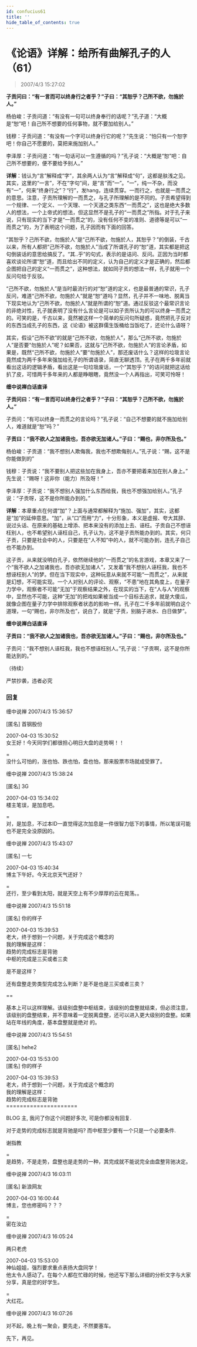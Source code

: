 ```yaml
---
id: confucius61
title: ''
hide_table_of_contents: true
---
```


# 《论语》详解：给所有曲解孔子的人（61）

> 2007/4/3 15:27:02

**子贡问曰：“有一言而可以终身行之者乎？”子曰：“其恕乎？己所不欲，勿施於人。”**

杨伯峻：子贡问道：“有没有一句可以终身奉行的话呢？”孔子道：“大概是“恕”吧！自己所不想要的任何事物，就不要加给别人。”

钱穆：子贡问道：“有没有一个字可以终身行它的呢？”先生说：“怕只有一个恕字吧！你自己不愿要的，莫把来施加别人。”

李泽厚：子贡问道：“有一句话可以一生遵循的吗？”孔子说：“大概是“恕”吧：自己所不想要的，便不要给予别人。”

**详解**：钱认为“言”解释成“字”，其余两人认为“言”解释成“句”，这都是肤浅之见。其实，这里的“一言”，不在“字句”间，是“言”而“一”。“一”，纯一不杂，而没有“一”，何来“终身行之”？“行”，发hang，连续贯穿。一而行之，也就是一而贯之的意思。注意，子贡所理解的一而贯之，与孔子所理解的是不同的。子贡希望得到一个规律、一个定义、一个天理、一个天道之类东西“一而贯之”，这也是绝大多数人的想法，一个上帝式的想法，但这显然不是孔子的“一而贯之”所指。对于孔子来说，只有现实的当下才是“一而贯之”的，没有任何不变的准则、道德等是可以“一而贯之”的，为了表明这个问题，孔子因而有下面的回答。

“其恕乎？己所不欲，勿施於人”是“己所不欲，勿施於人，其恕乎？”的倒装，千古以来，所有人都把“己所不欲，勿施於人”当成了所谓孔子的“恕”道，其实都是把这句倒装话的意思给搞反了。“其..乎”的句式，表示的是诘问、反问。正因为当时都喜欢谈论所谓“恕”道，而且给出不同的定义，认为自己的定义才是正确的，然后都企图把自己的定义“一而贯之”，这种想法，就如同子贡的想法一样，孔子就用一个反问句给于反驳。

“己所不欲，勿施於人”是当时最流行的对“恕”道的定义，也是最普通的常识，孔子反问，难道“己所不欲，勿施於人”就是“恕”道吗？显然，孔子并不一味地、脱离当下现实地认为“己所不欲，勿施於人”就是所谓的“恕”道。通过反驳这个最常识言论的非绝对性，孔子就表明了没有什么言论是可以如子贡所认为的可以终身一而贯之的。可笑的是，千古以来，竟然被这样一个简单的反问句所疑惑，竟然把孔子反对的东西当成孔子的东西，这《论语》被这群儒生饭桶给当饭吃了，还论什么语呀？

其实，假设“己所不欲”的就是“己所不欲，勿施於人”，那么“己所不欲，勿施於人”是否要“勿施於人”呢？如果否，这就与“己所不欲，勿施於人”的言论矛盾，如果是，既然“己所不欲，勿施於人”要“勿施於人”，那还废话什么？这样的垃圾言论竟然成为两千多年来强加给孔子的所谓语录，简直无聊透顶。孔子在两千多年前就看出这话的逻辑矛盾，看出这是一句垃圾废话，一个“其恕乎？”的诘问就把这话给扒了皮，可惜两千多年来的人都是睁眼瞎，竟然没一个人再指出，可笑可怜呀！

**缠中说禅白话直译**

**子贡问曰：“有一言而可以终身行之者乎？”子曰：“其恕乎？己所不欲，勿施於人。”**

子贡问：“有可以终身一而贯之的言论吗？”孔子说：“自己不想要的就不施加给别人，难道就是“恕”吗？”

**子贡曰：“我不欲人之加诸我也，吾亦欲无加诸人。”子曰：“赐也，非尔所及也。”**

杨伯峻：子贡道：“我不想别人欺侮我，我也不想欺侮别人。”孔子说：“赐，这不是你能做到的”

钱穆：子贡说：“我不要别人把这些加在我身上，吾亦不要把着来加在别人身上。” 先生说：“赐呀！这非你（能力）所及呀！”

李泽厚：子贡说：“我不想别人强加什么东西给我，我也不想强加给别人。”孔子说：“子贡呀，这不是你所能办到的。”

**详解**：本章重点在何谓“加”？上面与通常都解释为“施加、强加”，其实，这都是“加”的延伸意思。“加”，从“口”而用“力”，十分形象，本义是虚报、夸大其辞、说过头话、在原来的基础上增添、把本来没有的添加上去、诬枉。子贡自己不想诬枉别人，也不希望别人诬枉自己，孔子认为，这不是子贡所能办到的。其实，何只子贡，只要是社会中的人，只要是在“人不知”中的人，就不可能办到，连孔子自己也不能办到。

这子贡，从来就没明白孔子，依然继续他的“一而贯之”的名言游戏，本章又来了一个“我不欲人之加诸我也，吾亦欲无加诸人”，又发着“我不想别人诬枉我，我也不想诬枉别人”的梦。但在当下现实中，这种玩意从来就不可能“一而贯之”，从来就是幻想，不可能实现。一个人对别人的评论、观察，“不患”地在其角度上，在量子力学中，观察者不可能“无加”于观察结果之外，在现实的当下，在“人与人”的观察中，显然也不可能，这种“无加”的把戏如果被当成一个目标去追求，就是大傻瓜，就像企图在量子力学中排除观察者状态的影响一样。孔子在二千多年前就明白这个道理，一句“赐也，非尔所及也”，说白了，就是“子贡，别脑子进水、白日做梦”。

**缠中说禅白话直译**

**子贡曰：“我不欲人之加诸我也，吾亦欲无加诸人。”子曰：“赐也，非尔所及也。”**

子贡问：“我不想别人诬枉我，我也不想诬枉别人。”孔子说：“子贡啊，这不是你所能达到的。”

（待续）

<div style={{fontSize: 'xxx-large', fontWeight: '500', textAlign: 'center'}}>
严禁抄袭，违者必究
</div>

### 回复

<div class='blog-comment'>
<span class='blog-comment-chan'>缠中说禅</span> 2007/4/3 15:36:57<br/>

[匿名] 首钢股份 

 
2007-04-03 15:30:52 <br/>
女王好！今天同学们都很担心明日大盘的走势啊！！ 
 
=<br/>
没什么可怕的，涨也怕、跌也怕，盘也怕，那来股票市场就成受罪了。
</div>

<div class='blog-comment'>
<span class='blog-comment-chan'>缠中说禅</span> 2007/4/3 15:38:24<br/>

[匿名] 3G 

 
2007-04-03 15:34:02 <br/>
楼主笔误，是加息吧。 
 
=<br/>
对，是加息，不过本ID一直觉得这次加息是一件很智力低下的事情，所以笔误可能也不是完全没原因的。
</div>

<div class='blog-comment'>
<span class='blog-comment-chan'>缠中说禅</span> 2007/4/3 15:43:07<br/>

[匿名] 一七 

 
2007-04-03 15:40:34 <br/>
博主下午好。今天北京天气还好？ 
 
=<br/>
还行，至少看到太阳，就是天空上有不少厚厚的云在晃荡。。
</div>

<div class='blog-comment'>
<span class='blog-comment-chan'>缠中说禅</span> 2007/4/3 15:51:18<br/>

[匿名] 你的样子 

 
2007-04-03 15:39:53 <br/>
老大，终于想到一个问题，关于完成这个概念的<br/>
我的理解是这样：<br/>
趋势的完成标志是背驰<br/>
中枢的完成是三买或者三卖

是不是这样？

还有盘整走势类型完成怎么判断？是不是也是三买或者三卖？ 
 
==<br/>

基本上可以这样理解。该级别盘整中枢结束，该级别的盘整就结束，但必须注意，该级别的盘整结束，并不意味着一定脱离盘整，还可以进入更大级别的盘整。如果站在年线的角度，基本盘整就是绝对 的。
</div>

<div class='blog-comment'>
<span class='blog-comment-chan'>缠中说禅</span> 2007/4/3 15:54:51<br/>

[匿名] hehe2 

 
2007-04-03 15:53:00 <br/>
[匿名] 你的样子 

2007-04-03 15:39:53 <br/>
老大，终于想到一个问题，关于完成这个概念的<br/>
我的理解是这样：<br/>
趋势的完成标志是背驰<br/>
=====================<br/>

BLOG 主, 我问了你这个问题好多次, 可是你都没有回复.

对于走势的完成标志就是背驰是吗? 而中枢至少要有一个只是一个必要条件. 

谢指教

 
=<br/>
是趋势，不是走势，盘整也是走势的一种，其完成就不能说完全由盘整背驰决定。
</div>

<div class='blog-comment'>
<span class='blog-comment-chan'>缠中说禅</span> 2007/4/3 16:03:11<br/>

[匿名] 新浪网友 

 
2007-04-03 16:00:44 <br/>
博主，您也修密吗？？？ 
 
=<br/>
密在汝边
</div>

<div class='blog-comment'>
<span class='blog-comment-chan'>缠中说禅</span> 2007/4/3 16:05:24<br/>

两只老虎 

 
2007-04-03 15:53:00 <br/>
神仙姐姐，强烈要求重点表扬大盘同学！<br/>
他太令人感动了。在每个人都在忙碌的时候，他还写下那么详细的分析文字与大家分享，真是您的好学生。 
 
=<br/>
大红花。
</div>

<div class='blog-comment'>
<span class='blog-comment-chan'>缠中说禅</span> 2007/4/3 16:07:26<br/>

对不起，晚上有一聚会，要先走，不然要塞车。

先下，再见。
</div>